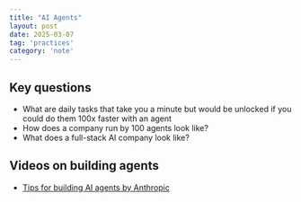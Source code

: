```yaml
---
title: "AI Agents"
layout: post
date: 2025-03-07
tag: 'practices'
category: 'note'
---
```


## Key questions
- What are daily tasks that take you a minute but would be unlocked if you could do them 100x faster with an agent
- How does a company run by 100 agents look like? 
- What does a full-stack AI company look like? 

## Videos on building agents
- [Tips for building AI agents by Anthropic](https://www.youtube.com/watch?v=LP5OCa20Zpg)

